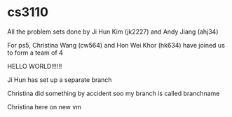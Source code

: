 cs3110
======

All the problem sets done by Ji Hun Kim (jk2227) and Andy Jiang (ahj34)

For ps5, Christina Wang (cw564) and Hon Wei Khor (hk634) have joined us to form a team of 4

HELLO WORLD!!!!!!

Ji Hun has set up a separate branch 

Christina did something by accident soo my branch is called branchname

Christina here on new vm
